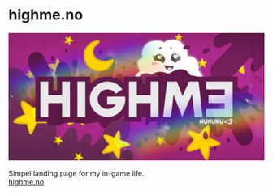 # highme.no
<img src="/images/highme-banner.png">

Simpel landing page for my in-game life.<br>
<a href="https://highme.no">highme.no</a>
